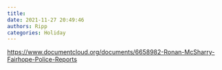 ```yaml
---
title: 
date: 2021-11-27 20:49:46
authors: Ripp
categories: Holiday
---
```


 https://www.documentcloud.org/documents/6658982-Ronan-McSharry-Fairhope-Police-Reports